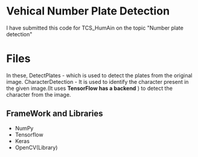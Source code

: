 # Vehical Number Plate Detection

I have submitted this code for TCS_HumAin on the topic "Number plate detection"


# Files

In these, 
DetectPlates - which is used to detect the plates from the original image.
CharacterDetection - It is used to identify the character present in the given image.(It uses **TensorFlow has a backend** ) to detect the character from the image.


## FrameWork and Libraries

 - NumPy
 - Tensorflow
 - Keras
 - OpenCV(Library)
